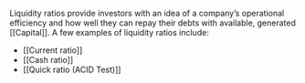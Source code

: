 Liquidity ratios provide investors with an idea of a company’s operational efficiency and how well they can repay their debts with available, generated [[Capital]]. A few examples of liquidity ratios include:

- [[Current ratio]]
- [[Cash ratio]]
- [[Quick ratio (ACID Test)]]
